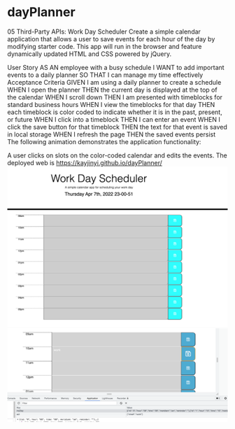 # dayPlanner
05 Third-Party APIs: Work Day Scheduler
Create a simple calendar application that allows a user to save events for each hour of the day by modifying starter code. This app will run in the browser and feature dynamically updated HTML and CSS powered by jQuery.

User Story
AS AN employee with a busy schedule
I WANT to add important events to a daily planner
SO THAT I can manage my time effectively
Acceptance Criteria
GIVEN I am using a daily planner to create a schedule
WHEN I open the planner
THEN the current day is displayed at the top of the calendar
WHEN I scroll down
THEN I am presented with timeblocks for standard business hours
WHEN I view the timeblocks for that day
THEN each timeblock is color coded to indicate whether it is in the past, present, or future
WHEN I click into a timeblock
THEN I can enter an event
WHEN I click the save button for that timeblock
THEN the text for that event is saved in local storage
WHEN I refresh the page
THEN the saved events persist
The following animation demonstrates the application functionality:

A user clicks on slots on the color-coded calendar and edits the events.
The deployed web is https://kayjinyi.github.io/dayPlanner/
![A user clicks on slots on the color-coded calendar and edits the events.](./assets/Screen%20Shot%202022-04-07%20at%2011.00.52%20PM.png)
![A user could also save it](./assets/Screen%20Shot%202022-04-07%20at%2011.15.15%20PM.png)

